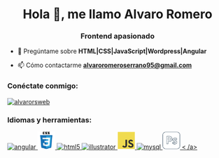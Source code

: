<h1 align="center">Hola 👋, me llamo Alvaro Romero</h1>
<h3 align="center">Frontend apasionado</h3>

- 💬 Pregúntame sobre **HTML|CSS|JavaScript|Wordpress|Angular**

- 📫 Cómo contactarme **alvaroromeroserrano95@gmail.com**

<h3 align="left">Conéctate conmigo:</h3>
<p align="left">
<a href="https://linkedin. com/in/alvarorsweb" target="blank"><img align="center" src="https://raw.githubusercontent.com/rahuldkjain/github-profile-readme-generator/master/src/images/icons/ Social/linked-in-alt.svg" alt="alvarorsweb" height="30" width="40" /></a>
</p>

<h3 align="left">Idiomas y herramientas:</h3 >
<p align="left"> <a href="https://angular.io" target="_blank" rel="noreferrer"> <img src="https://angular.io/assets/images/ logos/angular/angular.svg" alt="angular" width="40" height="40"/> </a> <a href="https://www.w3schools.com/css/" target=" _blank" rel="noreferrer"> <img src="https://raw.githubusercontent.com/devicons/devicon/master/icons/css3/css3-original-wordmark.svg" alt="css3" width="40 " altura="40"/> </a> <a href="https://www.w3.org/html/" target="_blank" rel="noreferrer"> <img src="https:// raw.githubusercontent.com/devicons/devicon/master/icons/html5/html5-original-wordmark.svg" alt="html5" width="40" height="40"/> </a> <a href=" https://www.adobe.com/in/products/illustrator.html" target="_blank" rel="noreferrer"> <img src="https://www.vectorlogo.zone/logos/adobe_illustrator/adobe_illustrator- icon.svg" alt="illustrator" width="40" height="40"/> </a> <a href="https://developer.mozilla.org/en-US/docs/Web/JavaScript" target="_blank" rel="noreferrer"> <img src="https://raw.githubusercontent.com/devicons/devicon/master/icons/javascript/javascript-original.svg" alt="javascript" width=" 40" altura="40"/> </a> <a href="https://www.mysql.com/" target="_blank" rel="noreferrer"> <img src="https://raw .githubusercontent.com/devicons/devicon/master/icons/mysql/mysql-original-wordmark.svg" alt="mysql" width="40" height="40"/> </a> <a href="https://www.photoshop.com/en" target="_blank" rel="noreferrer" > <img src="https://raw.githubusercontent.com/devicons/devicon/master/icons/photoshop/photoshop-line.svg" alt="photoshop" width="40" height="40"/> < /a> </p>
